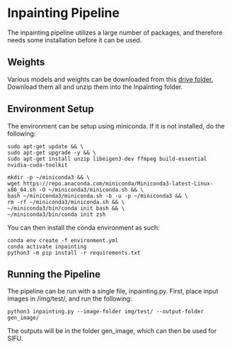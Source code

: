 # Inpainting Pipeline
The inpainting pipeline utilizes a large number of packages, and therefore needs some installation before it can be used.
## Weights
Various models and weights can be downloaded from this [drive folder.](https://drive.google.com/drive/folders/1x8Nwt0mXi0SEdQMadOrEQXmhrTwPwgan?usp=sharing) 
Download them all and unzip them into the Inpainting folder.
## Environment Setup
The environment can be setup using miniconda. If it is not installed, do the following:

    sudo apt-get update && \
    sudo apt-get upgrade -y && \
    sudo apt-get install unzip libeigen3-dev ffmpeg build-essential nvidia-cuda-toolkit
    
    mkdir -p ~/miniconda3 && \
    wget https://repo.anaconda.com/miniconda/Miniconda3-latest-Linux-x86_64.sh -O ~/miniconda3/miniconda.sh && \
    bash ~/miniconda3/miniconda.sh -b -u -p ~/miniconda3 && \
    rm -rf ~/miniconda3/miniconda.sh && \
    ~/miniconda3/bin/conda init bash && \
    ~/miniconda3/bin/conda init zsh

You can then install the conda environment as such:
```
conda env create -f environment.yml
conda activate inpainting
python3 -m pip install -r requirements.txt
```
## Running the Pipeline
The pipeline can be run with a single file, inpainting.py. First, place input images in /img/test/, and run the following:

    python3 inpainting.py --image-folder img/test/ --output-folder gen_image/

The outputs will be in the folder gen_image, which can then be used for SIFU.
